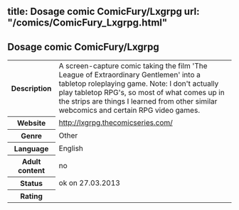 title: Dosage comic ComicFury/Lxgrpg
url: "/comics/ComicFury_Lxgrpg.html"
---
Dosage comic ComicFury/Lxgrpg
-----------------------------------------

<table class="comicinfo">
<tr>
<th>Description</th><td>A screen-capture comic taking the film 'The League of Extraordinary Gentlemen' into a tabletop roleplaying game. Note: I don't actually play tabletop RPG's, so most of what comes up in the strips are things I learned from other similar webcomics and certain RPG video games.</td>
</tr>
<tr>
<th>Website</th><td><a href="http://lxgrpg.thecomicseries.com/">http://lxgrpg.thecomicseries.com/</a></td>
</tr>
<tr>
<th>Genre</th><td>Other</td>
</tr>
<tr>
<th>Language</th><td>English</td>
</tr>
<tr>
<th>Adult content</th><td>no</td>
</tr>
<tr>
<th>Status</th><td>ok on 27.03.2013</td>
</tr>
<tr>
<th>Rating</th><td><div class="g-plusone" data-size="standard" data-annotation="bubble"
 data-href="http://lxgrpg.thecomicseries.com/"></div></td>
</tr>
</table>
<script type="text/javascript">
  (function() {
    var po = document.createElement('script'); po.type = 'text/javascript'; po.async = true;
    po.src = 'https://apis.google.com/js/plusone.js';
    var s = document.getElementsByTagName('script')[0]; s.parentNode.insertBefore(po, s);
  })();
</script>
